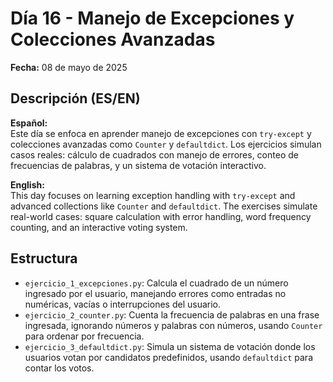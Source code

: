 # Día 16 - Manejo de Excepciones y Colecciones Avanzadas

**Fecha:** 08 de mayo de 2025

## Descripción (ES/EN)

**Español:**  
Este día se enfoca en aprender manejo de excepciones con `try-except` y colecciones avanzadas como `Counter` y `defaultdict`. Los ejercicios simulan casos reales: cálculo de cuadrados con manejo de errores, conteo de frecuencias de palabras, y un sistema de votación interactivo.  

**English:**  
This day focuses on learning exception handling with `try-except` and advanced collections like `Counter` and `defaultdict`. The exercises simulate real-world cases: square calculation with error handling, word frequency counting, and an interactive voting system.

## Estructura

- `ejercicio_1_excepciones.py`: Calcula el cuadrado de un número ingresado por el usuario, manejando errores como entradas no numéricas, vacías o interrupciones del usuario.  
- `ejercicio_2_counter.py`: Cuenta la frecuencia de palabras en una frase ingresada, ignorando números y palabras con números, usando `Counter` para ordenar por frecuencia.  
- `ejercicio_3_defaultdict.py`: Simula un sistema de votación donde los usuarios votan por candidatos predefinidos, usando `defaultdict` para contar los votos.